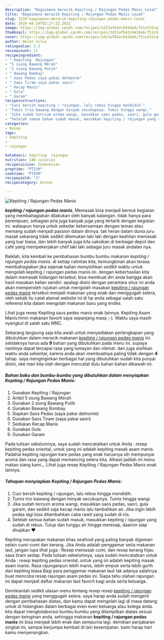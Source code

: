 ```yaml
---
description: "Bagaimana meracik Kepiting / Rajungan Pedas Manis Lezat"
title: "Bagaimana meracik Kepiting / Rajungan Pedas Manis Lezat"
slug: 3239-bagaimana-meracik-kepiting-rajungan-pedas-manis-lezat
date: 2020-08-24T02:27:23.282Z
image: https://img-global.cpcdn.com/recipes/1d13afb42c843da6/751x532cq70/kepiting-rajungan-pedas-manis-foto-resep-utama.jpg
thumbnail: https://img-global.cpcdn.com/recipes/1d13afb42c843da6/751x532cq70/kepiting-rajungan-pedas-manis-foto-resep-utama.jpg
cover: https://img-global.cpcdn.com/recipes/1d13afb42c843da6/751x532cq70/kepiting-rajungan-pedas-manis-foto-resep-utama.jpg
author: Helen Silva
ratingvalue: 3.5
reviewcount: 11
recipeingredient:
- " Kepiting  Rajungan"
- "5 siung Bawang Merah"
- "2 siung Bawang Putih"
- " Bawang Bombay"
- " Saos Pedas saya pakai delmonte"
- " Saos Tiram saya pakai saori"
- " Kecap Manis"
- " Gula"
- " Garam"
recipeinstructions:
- "Cuci bersih kepiting / rajungan, lalu rebus hingga mendidih."
- "Tumis trio bawang dengan minyak secukupnya. Tumis hingga wangi."
- "Jika sudah tercium aroma wangi, masukkan saos pedas, saori, gula garam, dan sedikit saja kecap manis lalu tambahkan air. Jika ingin lebih pedas lagi bisa ditambahkan cabe rawit yang sudah di iris."
- "Setelah semua bahan sudah masuk, masukkan kepiting / rajungan yang sudah di rebus. Tutup dan tunggu air hingga meresap, daannn siap disajikan ❤️"
categories:
- Resep
tags:
- kepiting
- 
- rajungan

katakunci: kepiting  rajungan 
nutrition: 148 calories
recipecuisine: Indonesian
preptime: "PT21M"
cooktime: "PT45M"
recipeyield: "2"
recipecategory: Dinner

---
```



![Kepiting / Rajungan Pedas Manis](https://img-global.cpcdn.com/recipes/1d13afb42c843da6/751x532cq70/kepiting-rajungan-pedas-manis-foto-resep-utama.jpg)

<b><i>kepiting / rajungan pedas manis</i></b>, Memasak bisa menjadi bentuk kegiatan yang membahagiakan dilakukan oleh banyak kalangan. tidak hanya para perempuan, sebagian pria juga banyak juga yang tertarik dengan kegiatan ini. walaupun hanya untuk sekedar kebersamaan dengan teman atau memang sudah menjadi passion dalam dirinya. tak heran dalam dunia juru masak sekarang tidak sedikit ditemukan laki laki dengan keahlian memasak yang luar biasa, dan lebih banyak juga kita saksikan di berbagai depot dan cafe yang mempekerjakan chef laki laki sebagai juru masak andalan nya.

Baiklah, kita kembali ke pembahasan bumbu bumbu makanan <i>kepiting / rajungan pedas manis</i>. di setiap rutinitas kita, kemungkinan akan terasa membahagiakan jika sejenak kalian menyisihkan sedikit waktu untuk mengolah kepiting / rajungan pedas manis ini. dengan keberhasilan kita dalam memasak hidangan tersebut, bisa membuat diri anda bangga akan hasil masakan kalian sendiri. apalagi disini dengan perantara situs ini anda akan memperoleh rujukan untuk mengolah masakan <u>kepiting / rajungan pedas manis</u> tersebut menjadi makanan yang enak dan menggugah selera, oleh sebab itu catat alamat website ini di hp anda sebagai salah satu referensi kita dalam mengolah makanan baru yang endes.

Lihat juga resep Kepiting saus pedes manis enak lainnya. Kepiting Asam Manis.hmm makanan favorit saya sepanjang masa ;-). Waktu saya masih nyangkul di salah satu MNC.


Sekarang langsung saja kita awali untuk menyediakan perlengkapan yang dibutuhkan dalam meracik makanan <u><i>kepiting / rajungan pedas manis</i></u> ini. setidaknya harus ada <b>9</b> bahan yang dibutuhkan pada menu ini. supaya nantinya dapat tercapai rasa yang lumayan dan nikmat. dan juga sisihkan waktu anda sebentar, karena anda akan membuatnya paling tidak dengan <b>4</b> tahap. saya menginginkan berbagai hal yang dibutuhkan sudah kita punyai disini, oke mari kita olah dengan mencatat dulu bahan bahan dibawah ini.

<!--inarticleads1-->

##### Bahan baku dan bumbu-bumbu yang dibutuhkan dalam menyiapkan Kepiting / Rajungan Pedas Manis:

1. Gunakan  Kepiting / Rajungan
1. Ambil 5 siung Bawang Merah
1. Gunakan 2 siung Bawang Putih
1. Gunakan  Bawang Bombay
1. Siapkan  Saos Pedas (saya pakai delmonte)
1. Gunakan  Saos Tiram (saya pakai saori)
1. Sediakan  Kecap Manis
1. Gunakan  Gula
1. Gunakan  Garam


Pada tulisan sebelumnya, saya sudah mencatatkan untuk Anda : resep kepiting pedas oriental, untuk yang ini adalah kepiting masak asam manis. Padahal kepiting rajungan kare pedas yang enak harusnya sih mempunyai aroma dan rasa yang dapat memancing selera kita. Alhasil jadilah ini menu makan siang kami.,. Lihat juga resep Kepiting / Rajungan Pedas Manis enak lainnya. 

<!--inarticleads2-->

##### Tahapan menyiapkan Kepiting / Rajungan Pedas Manis:

1. Cuci bersih kepiting / rajungan, lalu rebus hingga mendidih.
1. Tumis trio bawang dengan minyak secukupnya. Tumis hingga wangi.
1. Jika sudah tercium aroma wangi, masukkan saos pedas, saori, gula garam, dan sedikit saja kecap manis lalu tambahkan air. Jika ingin lebih pedas lagi bisa ditambahkan cabe rawit yang sudah di iris.
1. Setelah semua bahan sudah masuk, masukkan kepiting / rajungan yang sudah di rebus. Tutup dan tunggu air hingga meresap, daannn siap disajikan ❤️


Kepiting merupakan makanan khas seafood yang paling banyak digemari selain cumi-cumi dan kerang. Jika Anda adalah penggemar setia makanan laut, jangan lupa lihat juga : Resep memasak cumi, dan resep kerang hijau saus tiram sedap. Pada tulisan sebelumnya, saya sudah mencatatkan untuk Anda : resep kepiting pedas oriental, untuk yang ini adalah kepiting masak asam manis. Rasa rajunganpun lebih manis, lebih empuk serta lebih gurih dari kepiting biasa Bagi para penggemar makanan laut tak adanya salahnya buat mencoba resep rajungan asam pedas ini. Siapa tahu olahan rajungan ini dapat menjadi daftar makanan laut favorit bagi anda serta keluarga. 

Demikianlah sedikit ulasan menu tentang resep resep <u>kepiting / rajungan pedas manis</u> yang menggugah selera. saya harap anda sudah mengerti dengan pembahasan diatas, dan kamu dapat mengolah lagi di masa datang untuk di hidangkan dalam berbagai even even keluarga atau kolega anda. kita dapat mengkolaborasi bumbu bumbu yang ditampilkan diatas sesuai dengan keinginan anda, sehingga makanan <b>kepiting / rajungan pedas manis</b> ini bisa menjadi lebih enak dan sempurna lagi. demikian penjabaran singkat ini, sampai berjumpa kembali di lain kesempatan. kami harap hari kamu menyenangkan.
